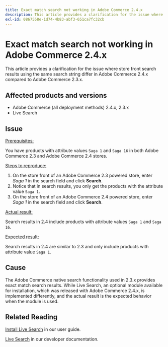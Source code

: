 ```yaml
---
title: Exact match search not working in Adobe Commerce 2.4.x
description: This article provides a clarification for the issue where store front search results using the same search string differ in Adobe Commerce 2.4.x compared to Adobe Commerce 2.3.x.
exl-id: 0867558e-1d74-4b83-abf3-651ca7fc32cb
---
```

# Exact match search not working in Adobe Commerce 2.4.x

This article provides a clarification for the issue where store front search results using the same search string differ in Adobe Commerce 2.4.x compared to Adobe Commerce 2.3.x.

## Affected products and versions

- Adobe Commerce (all deployment methods) 2.4.x, 2.3.x
- Live Search

## Issue

<u>Prerequisites:</u>

You have products with attribute values `Saga 1` and `Saga 16` in both Adobe Commerce 2.3 and Adobe Commerce 2.4 stores.

<u>Steps to reproduce:</u>

1. On the store front of an Adobe Commerce 2.3 powered store, enter *Saga 1* in the search field and click **Search**.
1. Notice that in search results, you only get the products with the attribute value `Saga 1`.
1. On the store front of an Adobe Commerce 2.4 powered store, enter *Saga 1* in the search field and click **Search**.

<u>Actual result:</u>

Search results in 2.4 include products with attribute values `Saga 1` and `Saga 16`.

<u>Expected result:</u>

Search results in 2.4 are similar to 2.3 and only include products with attribute value `Saga 1`.

## Cause

The Adobe Commerce native search functionality used in 2.3.x provides exact match search results. While Live Search, an optional module available for installation, which was released with Adobe Commerce 2.4.x, is implemented differently, and the actual result is the expected behavior when the module is used.

## Related Reading

[Install Live Search](https://experienceleague.adobe.com/docs/commerce-merchant-services/live-search/onboard/install.html) in our user guide.

[Live Search](https://devdocs.magento.com/live-search/overview.html?itm_source=devdocs&itm_medium=search_page&itm_campaign=federated_search&itm_term=Live%20Search) in our developer documentation.
